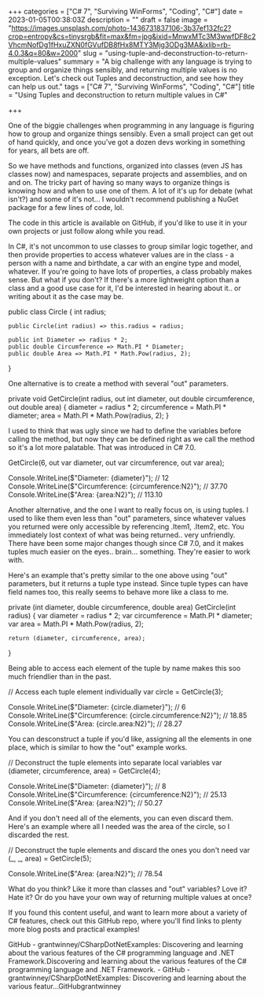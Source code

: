 +++
categories = ["C# 7", "Surviving WinForms", "Coding", "C#"]
date = 2023-01-05T00:38:03Z
description = ""
draft = false
image = "https://images.unsplash.com/photo-1436731837106-3b37ef132fc2?crop=entropy&cs=tinysrgb&fit=max&fm=jpg&ixid=MnwxMTc3M3wwfDF8c2VhcmNofDg1fHxuZXN0fGVufDB8fHx8MTY3Mjg3ODg3MA&ixlib=rb-4.0.3&q=80&w=2000"
slug = "using-tuple-and-deconstruction-to-return-multiple-values"
summary = "A big challenge with any language is trying to group and organize things sensibly, and returning multiple values is no exception. Let's check out Tuples and deconstruction, and see how they can help us out."
tags = ["C# 7", "Surviving WinForms", "Coding", "C#"]
title = "Using Tuples and deconstruction to return multiple values in C#"

+++


One of the biggie challenges when programming in any language is figuring how to group and organize things sensibly. Even a small project can get out of hand quickly, and once you've got a dozen devs working in something for years, all bets are off.

So we have methods and functions, organized into classes (even JS has classes now) and namespaces, separate projects and assemblies, and on and on. The tricky part of having so many ways to organize things is knowing how and when to use one of them. A lot of it's up for debate (what isn't?) and some of it's not... I wouldn't recommend publishing a NuGet package for a few lines of code, lol.



The code in this article is available on GitHub, if you'd like to use it in your own projects or just follow along while you read.



In C#, it's not uncommon to use classes to group similar logic together, and then provide properties to access whatever values are in the class - a person with a name and birthdate, a car with an engine type and model, whatever. If you're going to have lots of properties, a class probably makes sense. But what if you don't? If there's a more lightweight option than a class and a good use case for it, I'd be interested in hearing about it.. or writing about it as the case may be.

public class Circle
{
    int radius;

    public Circle(int radius) => this.radius = radius;

    public int Diameter => radius * 2;
    public double Circumference => Math.PI * Diameter;
    public double Area => Math.PI * Math.Pow(radius, 2);
}

One alternative is to create a method with several "out" parameters.

private void GetCircle(int radius, out int diameter, out double circumference, out double area)
{
    diameter = radius * 2;
    circumference = Math.PI * diameter;
    area = Math.PI * Math.Pow(radius, 2);
}

I used to think that was ugly since we had to define the variables before calling the method, but now they can be defined right as we call the method so it's a lot more palatable. That was introduced in C# 7.0.

GetCircle(6, out var diameter, out var circumference, out var area);

Console.WriteLine($"Diameter: {diameter}");               // 12
Console.WriteLine($"Circumference: {circumference:N2}");  // 37.70
Console.WriteLine($"Area: {area:N2}");                    // 113.10

Another alternative, and the one I want to really focus on, is using tuples. I used to like them even less than "out" parameters, since whatever values you returned were only accessible by referencing .Item1, .Item2, etc. You immediately lost context of what was being returned.. very unfriendly. There have been some major changes though since C# 7.0, and it makes tuples much easier on the eyes.. brain... something. They're easier to work with.

Here's an example that's pretty similar to the one above using "out" parameters, but it returns a tuple type instead. Since tuple types can have field names too, this really seems to behave more like a class to me.

private (int diameter, double circumference, double area) GetCircle(int radius)
{
    var diameter = radius * 2;
    var circumference = Math.PI * diameter;
    var area = Math.PI * Math.Pow(radius, 2);

    return (diameter, circumference, area);
}

Being able to access each element of the tuple by name makes this soo much friendlier than in the past.

// Access each tuple element individually
var circle = GetCircle(3);

Console.WriteLine($"Diameter: {circle.diameter}");               // 6
Console.WriteLine($"Circumference: {circle.circumference:N2}");  // 18.85
Console.WriteLine($"Area: {circle.area:N2}");                    // 28.27

You can desconstruct a tuple if you'd like, assigning all the elements in one place, which is similar to how the "out" example works.

// Deconstruct the tuple elements into separate local variables
var (diameter, circumference, area) = GetCircle(4);

Console.WriteLine($"Diameter: {diameter}");                      // 8
Console.WriteLine($"Circumference: {circumference:N2}");         // 25.13
Console.WriteLine($"Area: {area:N2}");                           // 50.27

And if you don't need all of the elements, you can even discard them. Here's an example where all I needed was the area of the circle, so I discarded the rest.

// Deconstruct the tuple elements and discard the ones you don't need
var (_, _, area) = GetCircle(5);

Console.WriteLine($"Area: {area:N2}");                          // 78.54

What do you think? Like it more than classes and "out" variables? Love it? Hate it? Or do you have your own way of returning multiple values at once?

If you found this content useful, and want to learn more about a variety of C# features, check out this GitHub repo, where you'll find links to plenty more blog posts and practical examples!

GitHub - grantwinney/CSharpDotNetExamples: Discovering and learning about the various features of the C# programming language and .NET Framework.Discovering and learning about the various features of the C# programming language and .NET Framework. - GitHub - grantwinney/CSharpDotNetExamples: Discovering and learning about the various featur…GitHubgrantwinney